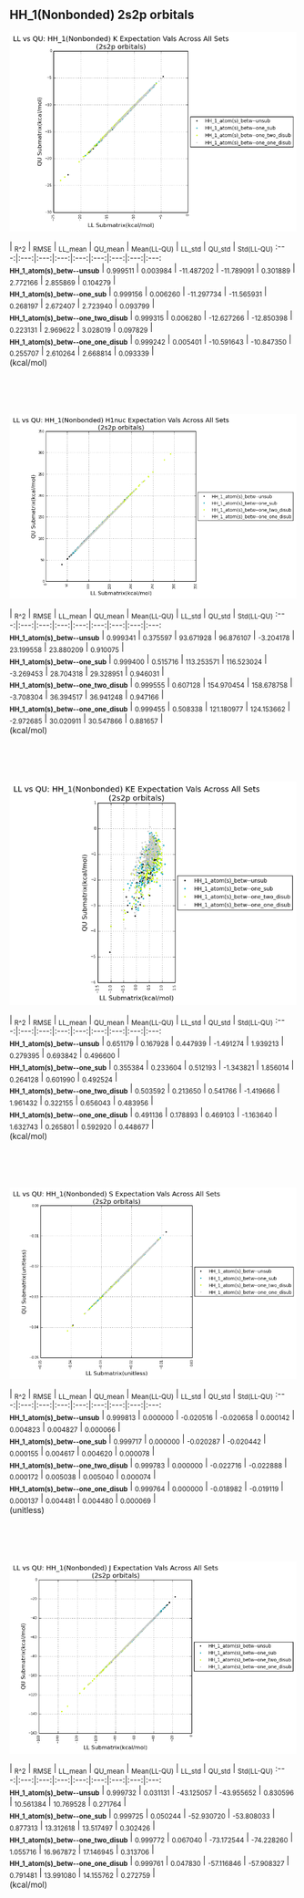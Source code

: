 ## HH_1(Nonbonded) 2s2p orbitals

<p align="center"><img src=/Data/expectationPlots/Nonbonded/HH_1/plots/HH_1_K.png /></p>

  | <sub>R^2</sub> | <sub>RMSE</sub> | <sub>LL_mean</sub> | <sub>QU_mean</sub> | <sub>Mean(LL-QU)</sub> | <sub>LL_std</sub> | <sub>QU_std</sub> | <sub>Std(LL-QU)</sub>
:---:|:---:|:---:|:---:|:---:|:---:|:---:|:---:|:---:  
<b><sub>HH_1_atom(s)_betw--unsub</sub></b> | <sub>0.999511</sub> | <sub>0.003984</sub> | <sub>-11.487202</sub> | <sub>-11.789091</sub> | <sub>0.301889</sub> | <sub>2.772166</sub> | <sub>2.855869</sub> | <sub>0.104279</sub> |   
<b><sub>HH_1_atom(s)_betw--one_sub</sub></b> | <sub>0.999156</sub> | <sub>0.006260</sub> | <sub>-11.297734</sub> | <sub>-11.565931</sub> | <sub>0.268197</sub> | <sub>2.672407</sub> | <sub>2.723940</sub> | <sub>0.093799</sub> |   
<b><sub>HH_1_atom(s)_betw--one_two_disub</sub></b> | <sub>0.999315</sub> | <sub>0.006280</sub> | <sub>-12.627266</sub> | <sub>-12.850398</sub> | <sub>0.223131</sub> | <sub>2.969622</sub> | <sub>3.028019</sub> | <sub>0.097829</sub> |   
<b><sub>HH_1_atom(s)_betw--one_one_disub</sub></b> | <sub>0.999242</sub> | <sub>0.005401</sub> | <sub>-10.591643</sub> | <sub>-10.847350</sub> | <sub>0.255707</sub> | <sub>2.610264</sub> | <sub>2.668814</sub> | <sub>0.093339</sub> |   
(kcal/mol)<br><br><br><br><br>


<p align="center"><img src=/Data/expectationPlots/Nonbonded/HH_1/plots/HH_1_H1nuc.png /></p>

  | <sub>R^2</sub> | <sub>RMSE</sub> | <sub>LL_mean</sub> | <sub>QU_mean</sub> | <sub>Mean(LL-QU)</sub> | <sub>LL_std</sub> | <sub>QU_std</sub> | <sub>Std(LL-QU)</sub>
:---:|:---:|:---:|:---:|:---:|:---:|:---:|:---:|:---:  
<b><sub>HH_1_atom(s)_betw--unsub</sub></b> | <sub>0.999341</sub> | <sub>0.375597</sub> | <sub>93.671928</sub> | <sub>96.876107</sub> | <sub>-3.204178</sub> | <sub>23.199558</sub> | <sub>23.880209</sub> | <sub>0.910075</sub> |   
<b><sub>HH_1_atom(s)_betw--one_sub</sub></b> | <sub>0.999400</sub> | <sub>0.515716</sub> | <sub>113.253571</sub> | <sub>116.523024</sub> | <sub>-3.269453</sub> | <sub>28.704318</sub> | <sub>29.328951</sub> | <sub>0.946031</sub> |   
<b><sub>HH_1_atom(s)_betw--one_two_disub</sub></b> | <sub>0.999555</sub> | <sub>0.607128</sub> | <sub>154.970454</sub> | <sub>158.678758</sub> | <sub>-3.708304</sub> | <sub>36.394517</sub> | <sub>36.941248</sub> | <sub>0.947166</sub> |   
<b><sub>HH_1_atom(s)_betw--one_one_disub</sub></b> | <sub>0.999455</sub> | <sub>0.508338</sub> | <sub>121.180977</sub> | <sub>124.153662</sub> | <sub>-2.972685</sub> | <sub>30.020911</sub> | <sub>30.547866</sub> | <sub>0.881657</sub> |   
(kcal/mol)<br><br><br><br><br>


<p align="center"><img src=/Data/expectationPlots/Nonbonded/HH_1/plots/HH_1_KE.png /></p>

  | <sub>R^2</sub> | <sub>RMSE</sub> | <sub>LL_mean</sub> | <sub>QU_mean</sub> | <sub>Mean(LL-QU)</sub> | <sub>LL_std</sub> | <sub>QU_std</sub> | <sub>Std(LL-QU)</sub>
:---:|:---:|:---:|:---:|:---:|:---:|:---:|:---:|:---:  
<b><sub>HH_1_atom(s)_betw--unsub</sub></b> | <sub>0.651179</sub> | <sub>0.167928</sub> | <sub>0.447939</sub> | <sub>-1.491274</sub> | <sub>1.939213</sub> | <sub>0.279395</sub> | <sub>0.693842</sub> | <sub>0.496600</sub> |   
<b><sub>HH_1_atom(s)_betw--one_sub</sub></b> | <sub>0.355384</sub> | <sub>0.233604</sub> | <sub>0.512193</sub> | <sub>-1.343821</sub> | <sub>1.856014</sub> | <sub>0.264128</sub> | <sub>0.601990</sub> | <sub>0.492524</sub> |   
<b><sub>HH_1_atom(s)_betw--one_two_disub</sub></b> | <sub>0.503592</sub> | <sub>0.213650</sub> | <sub>0.541766</sub> | <sub>-1.419666</sub> | <sub>1.961432</sub> | <sub>0.322155</sub> | <sub>0.656043</sub> | <sub>0.483956</sub> |   
<b><sub>HH_1_atom(s)_betw--one_one_disub</sub></b> | <sub>0.491136</sub> | <sub>0.178893</sub> | <sub>0.469103</sub> | <sub>-1.163640</sub> | <sub>1.632743</sub> | <sub>0.265801</sub> | <sub>0.592920</sub> | <sub>0.448677</sub> |   
(kcal/mol)<br><br><br><br><br>


<p align="center"><img src=/Data/expectationPlots/Nonbonded/HH_1/plots/HH_1_S.png /></p>

  | <sub>R^2</sub> | <sub>RMSE</sub> | <sub>LL_mean</sub> | <sub>QU_mean</sub> | <sub>Mean(LL-QU)</sub> | <sub>LL_std</sub> | <sub>QU_std</sub> | <sub>Std(LL-QU)</sub>
:---:|:---:|:---:|:---:|:---:|:---:|:---:|:---:|:---:  
<b><sub>HH_1_atom(s)_betw--unsub</sub></b> | <sub>0.999813</sub> | <sub>0.000000</sub> | <sub>-0.020516</sub> | <sub>-0.020658</sub> | <sub>0.000142</sub> | <sub>0.004823</sub> | <sub>0.004827</sub> | <sub>0.000066</sub> |   
<b><sub>HH_1_atom(s)_betw--one_sub</sub></b> | <sub>0.999717</sub> | <sub>0.000000</sub> | <sub>-0.020287</sub> | <sub>-0.020442</sub> | <sub>0.000155</sub> | <sub>0.004617</sub> | <sub>0.004620</sub> | <sub>0.000078</sub> |   
<b><sub>HH_1_atom(s)_betw--one_two_disub</sub></b> | <sub>0.999783</sub> | <sub>0.000000</sub> | <sub>-0.022716</sub> | <sub>-0.022888</sub> | <sub>0.000172</sub> | <sub>0.005038</sub> | <sub>0.005040</sub> | <sub>0.000074</sub> |   
<b><sub>HH_1_atom(s)_betw--one_one_disub</sub></b> | <sub>0.999764</sub> | <sub>0.000000</sub> | <sub>-0.018982</sub> | <sub>-0.019119</sub> | <sub>0.000137</sub> | <sub>0.004481</sub> | <sub>0.004480</sub> | <sub>0.000069</sub> |   
(unitless)<br><br><br><br><br>


<p align="center"><img src=/Data/expectationPlots/Nonbonded/HH_1/plots/HH_1_J.png /></p>

  | <sub>R^2</sub> | <sub>RMSE</sub> | <sub>LL_mean</sub> | <sub>QU_mean</sub> | <sub>Mean(LL-QU)</sub> | <sub>LL_std</sub> | <sub>QU_std</sub> | <sub>Std(LL-QU)</sub>
:---:|:---:|:---:|:---:|:---:|:---:|:---:|:---:|:---:  
<b><sub>HH_1_atom(s)_betw--unsub</sub></b> | <sub>0.999732</sub> | <sub>0.031131</sub> | <sub>-43.125057</sub> | <sub>-43.955652</sub> | <sub>0.830596</sub> | <sub>10.561384</sub> | <sub>10.769528</sub> | <sub>0.271764</sub> |   
<b><sub>HH_1_atom(s)_betw--one_sub</sub></b> | <sub>0.999725</sub> | <sub>0.050244</sub> | <sub>-52.930720</sub> | <sub>-53.808033</sub> | <sub>0.877313</sub> | <sub>13.312618</sub> | <sub>13.517497</sub> | <sub>0.302426</sub> |   
<b><sub>HH_1_atom(s)_betw--one_two_disub</sub></b> | <sub>0.999772</sub> | <sub>0.067040</sub> | <sub>-73.172544</sub> | <sub>-74.228260</sub> | <sub>1.055716</sub> | <sub>16.967872</sub> | <sub>17.146945</sub> | <sub>0.313706</sub> |   
<b><sub>HH_1_atom(s)_betw--one_one_disub</sub></b> | <sub>0.999761</sub> | <sub>0.047830</sub> | <sub>-57.116846</sub> | <sub>-57.908327</sub> | <sub>0.791481</sub> | <sub>13.991080</sub> | <sub>14.155762</sub> | <sub>0.272759</sub> |   
(kcal/mol)<br><br><br><br><br>


